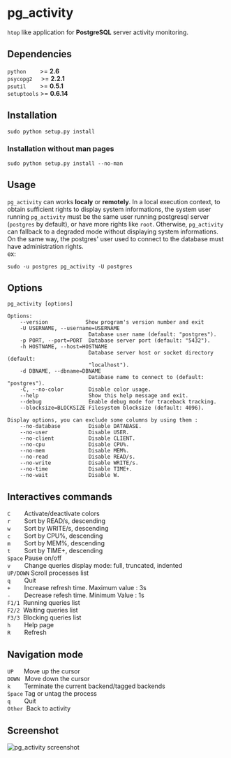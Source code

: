 pg_activity
===========

`htop` like application for **PostgreSQL** server activity monitoring.

Dependencies
------------

`python`&nbsp;&nbsp;&nbsp;&nbsp;&nbsp;&nbsp;&nbsp;&nbsp;>= **2.6**  
`psycopg2`&nbsp;&nbsp;&nbsp;&nbsp;&nbsp;>= **2.2.1**  
`psutil`&nbsp;&nbsp;&nbsp;&nbsp;&nbsp;&nbsp;&nbsp;&nbsp;>= **0.5.1**  
`setuptools` >= **0.6.14**  

Installation
------------

    sudo python setup.py install

### Installation without man pages

    sudo python setup.py install --no-man


Usage
-----

`pg_activity` can works **localy** or **remotely**. In a local execution context, to obtain sufficient rights to display system informations, the system user running `pg_activity` must be the same user running postgresql server (`postgres` by default), or have more rights like `root`. Otherwise, `pg_activity` can fallback to a degraded mode without displaying system informations. On the same way, the postgres' user used to connect to the database must have administration rights.  
ex:  
    
    sudo -u postgres pg_activity -U postgres

Options
-------

    pg_activity [options]

	Options:
		--version            Show program's version number and exit 
		-U USERNAME, --username=USERNAME
                        	  Database user name (default: "postgres").
		-p PORT, --port=PORT  Database server port (default: "5432").
		-h HOSTNAME, --host=HOSTNAME
							  Database server host or socket directory (default:
                        	  "localhost").
        -d DBNAME, --dbname=DBNAME
                              Database name to connect to (default: "postgres").
		-C, --no-color        Disable color usage.
		--help                Show this help message and exit.
		--debug               Enable debug mode for traceback tracking.
        --blocksize=BLOCKSIZE Filesystem blocksize (default: 4096).

	Display options, you can exclude some columns by using them :
		--no-database         Disable DATABASE.
    	--no-user             Disable USER.
    	--no-client           Disable CLIENT.
    	--no-cpu              Disable CPU%.
    	--no-mem              Disable MEM%.
    	--no-read             Disable READ/s.
    	--no-write            Disable WRITE/s.
    	--no-time             Disable TIME+.
    	--no-wait             Disable W.

Interactives commands
---------------------

`C`&nbsp;&nbsp;&nbsp;&nbsp;&nbsp;&nbsp;&nbsp;&nbsp;Activate/deactivate colors  
`r`&nbsp;&nbsp;&nbsp;&nbsp;&nbsp;&nbsp;&nbsp;&nbsp;Sort by READ/s, descending  
`w`&nbsp;&nbsp;&nbsp;&nbsp;&nbsp;&nbsp;&nbsp;&nbsp;Sort by WRITE/s, descending  
`c`&nbsp;&nbsp;&nbsp;&nbsp;&nbsp;&nbsp;&nbsp;&nbsp;Sort by CPU%, descending  
`m`&nbsp;&nbsp;&nbsp;&nbsp;&nbsp;&nbsp;&nbsp;&nbsp;Sort by MEM%, descending  
`t`&nbsp;&nbsp;&nbsp;&nbsp;&nbsp;&nbsp;&nbsp;&nbsp;Sort by TIME+, descending  
`Space`		Pause on/off  
`v`&nbsp;&nbsp;&nbsp;&nbsp;&nbsp;&nbsp;&nbsp;&nbsp;Change queries display mode: full, truncated, indented  
`UP/DOWN`	Scroll processes list  
`q`&nbsp;&nbsp;&nbsp;&nbsp;&nbsp;&nbsp;&nbsp;&nbsp;Quit  
`+`&nbsp;&nbsp;&nbsp;&nbsp;&nbsp;&nbsp;&nbsp;&nbsp;Increase refresh time. Maximum value : 3s  
`-`&nbsp;&nbsp;&nbsp;&nbsp;&nbsp;&nbsp;&nbsp;&nbsp;Decrease refesh time. Minimum Value : 1s  
`F1/1`&nbsp;&nbsp;Running queries list  
`F2/2`&nbsp;&nbsp;Waiting queries list  
`F3/3`&nbsp;&nbsp;Blocking queries list  
`h`&nbsp;&nbsp;&nbsp;&nbsp;&nbsp;&nbsp;&nbsp;&nbsp;Help page  
`R`&nbsp;&nbsp;&nbsp;&nbsp;&nbsp;&nbsp;&nbsp;&nbsp;Refresh  

Navigation mode
---------------

`UP`&nbsp;&nbsp;&nbsp;&nbsp;&nbsp;&nbsp;Move up the cursor  
`DOWN`&nbsp;&nbsp;&nbsp;Move down the cursor  
`k`&nbsp;&nbsp;&nbsp;&nbsp;&nbsp;&nbsp;&nbsp;&nbsp;Terminate the current backend/tagged backends  
`Space`&nbsp;Tag or untag the process  
`q`&nbsp;&nbsp;&nbsp;&nbsp;&nbsp;&nbsp;&nbsp;&nbsp;Quit  
`Other`&nbsp;&nbsp;Back to activity  
			
Screenshot
----------

![pg_activity screenshot](https://raw.github.com/julmon/pg_activity/master/docs/imgs/screenshot.png)
